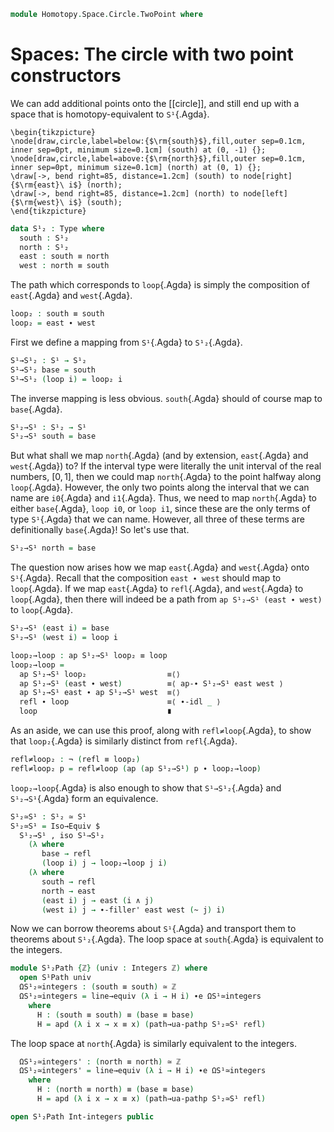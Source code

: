<!--
```agda
open import 1Lab.Prelude

open import Data.Int.Universal
open import Data.Int

open import Homotopy.Space.Circle hiding (ΩS¹≃integers)
```
-->

```agda
module Homotopy.Space.Circle.TwoPoint where
```

# Spaces: The circle with two point constructors

We can add additional points onto the [[circle]], and still end up with
a space that is homotopy-equivalent to `S¹`{.Agda}.

~~~{.quiver}
\begin{tikzpicture}
\node[draw,circle,label=below:{$\rm{south}$},fill,outer sep=0.1cm, inner sep=0pt, minimum size=0.1cm] (south) at (0, -1) {};
\node[draw,circle,label=above:{$\rm{north}$},fill,outer sep=0.1cm, inner sep=0pt, minimum size=0.1cm] (north) at (0, 1) {};
\draw[->, bend right=85, distance=1.2cm] (south) to node[right] {$\rm{east}\ i$} (north);
\draw[->, bend right=85, distance=1.2cm] (north) to node[left] {$\rm{west}\ i$} (south);
\end{tikzpicture}
~~~

```agda
data S¹₂ : Type where
  south : S¹₂
  north : S¹₂
  east : south ≡ north
  west : north ≡ south
```

The path which corresponds to `loop`{.Agda} is simply the composition of
`east`{.Agda} and `west`{.Agda}.

```agda
loop₂ : south ≡ south
loop₂ = east ∙ west
```

First we define a mapping from `S¹`{.Agda} to `S¹₂`{.Agda}.

```agda
S¹→S¹₂ : S¹ → S¹₂
S¹→S¹₂ base = south
S¹→S¹₂ (loop i) = loop₂ i
```

The inverse mapping is less obvious. `south`{.Agda} should of course map
to `base`{.Agda}.

<!--
```agda
_ = i0
_ = i1
```
-->

```agda
S¹₂→S¹ : S¹₂ → S¹
S¹₂→S¹ south = base
```

But what shall we map `north`{.Agda} (and by extension, `east`{.Agda}
and `west`{.Agda}) to? If the interval type were literally the unit
interval of the real numbers, $[0,1]$, then we could map `north`{.Agda}
to the point halfway along `loop`{.Agda}. However, the only two points
along the interval that we can name are `i0`{.Agda} and `i1`{.Agda}.
Thus, we need to map `north`{.Agda} to either `base`{.Agda}, `loop i0`,
or `loop i1`, since these are the only terms of type `S¹`{.Agda} that we
can name. However, all three of these terms are definitionally
`base`{.Agda}! So let's use that.

```agda
S¹₂→S¹ north = base
```

The question now arises how we map `east`{.Agda} and `west`{.Agda} onto
`S¹`{.Agda}. Recall that the composition `east ∙ west` should map to
`loop`{.Agda}. If we map `east`{.Agda} to `refl`{.Agda}, and
`west`{.Agda} to `loop`{.Agda}, then there will indeed be a path from
`ap S¹₂→S¹ (east ∙ west)` to `loop`{.Agda}.

```agda
S¹₂→S¹ (east i) = base
S¹₂→S¹ (west i) = loop i

loop₂→loop : ap S¹₂→S¹ loop₂ ≡ loop
loop₂→loop =
  ap S¹₂→S¹ loop₂                  ≡⟨⟩
  ap S¹₂→S¹ (east ∙ west)          ≡⟨ ap-∙ S¹₂→S¹ east west ⟩
  ap S¹₂→S¹ east ∙ ap S¹₂→S¹ west  ≡⟨⟩
  refl ∙ loop                      ≡⟨ ∙-idl _ ⟩
  loop                             ∎
```

As an aside, we can use this proof, along with `refl≠loop`{.Agda}, to
show that `loop₂`{.Agda} is similarly distinct from `refl`{.Agda}.

```agda
refl≠loop₂ : ¬ (refl ≡ loop₂)
refl≠loop₂ p = refl≠loop (ap (ap S¹₂→S¹) p ∙ loop₂→loop)
```

`loop₂→loop`{.Agda} is also enough to show that `S¹→S¹₂`{.Agda} and
`S¹₂→S¹`{.Agda} form an equivalence.

```agda
S¹₂≃S¹ : S¹₂ ≃ S¹
S¹₂≃S¹ = Iso→Equiv $
  S¹₂→S¹ , iso S¹→S¹₂
    (λ where
       base → refl
       (loop i) j → loop₂→loop j i)
    (λ where
       south → refl
       north → east
       (east i) j → east (i ∧ j)
       (west i) j → ∙-filler' east west (~ j) i)
```

Now we can borrow theorems about `S¹`{.Agda} and transport them to
theorems about `S¹₂`{.Agda}. The loop space at `south`{.Agda} is
equivalent to the integers.

```agda
module S¹₂Path {ℤ} (univ : Integers ℤ) where
  open S¹Path univ
  ΩS¹₂≃integers : (south ≡ south) ≃ ℤ
  ΩS¹₂≃integers = line→equiv (λ i → H i) ∙e ΩS¹≃integers
    where
      H : (south ≡ south) ≡ (base ≡ base)
      H = apd (λ i x → x ≡ x) (path→ua-pathp S¹₂≃S¹ refl)
```

The loop space at `north`{.Agda} is similarly equivalent to the
integers.

```agda
  ΩS¹₂≃integers' : (north ≡ north) ≃ ℤ
  ΩS¹₂≃integers' = line→equiv (λ i → H i) ∙e ΩS¹≃integers
    where
      H : (north ≡ north) ≡ (base ≡ base)
      H = apd (λ i x → x ≡ x) (path→ua-pathp S¹₂≃S¹ refl)

open S¹₂Path Int-integers public
```

<!--
```agda
private
  _ : ΩS¹₂≃integers .fst (loop₂ ∙ loop₂ ∙ loop₂) ≡ 3
  _ = same-difference refl

  _ : ΩS¹₂≃integers' .fst (west ∙ loop₂ ∙ east ∙ west ∙ loop₂ ∙ east) ≡ 4
  _ = same-difference refl
```
-->
